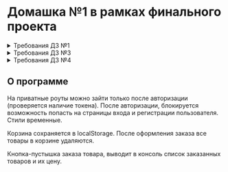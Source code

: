 # Домашка №1 в рамках финального проекта

<details>
    <summary>Требования ДЗ №1</summary>
    - Страница регистрации SignUp
    - Страница авторизации SignIn
    - Главная страница с товарами
    - Детальная страница с пользователем
</details>

<details>
    <summary>Требования ДЗ №3</summary>
    - Сохранение токена авторизации в redux
    - Реализовать страницу "Корзина" (redux)
    - Добавление товара в корзину (на текущий момент) происходит путем клика на иконку с корзиной в карточке товара на детальной странице
    - Необходимо отображать количество товаров в корзине рядом с иконкой в шапке сайта. Эта цифра отвечает за уникальные товары в корзине.
    - При переходе на страницу корзины, нужно отправить запрос на бэк (через TanStack Query) на получение всех товаров, которые пользователь добавил в корзину (см. файл pseudoCode.js, почитайте про Promise.all, Promise.allSettled)
    - В корзине отображаем каждый товар на своей строчке (название товара, фото товара, количество, цена). За образец взяли реализацию корзины в сетевом магазине DNS. См скрин в прикрепленных ссылках.
    - Реализовать функционал изменения количества конкретного товара. Минимум 1 шт, максимум берем из поля "stock" у товара. При достижении границ, кнопки убавления/прибавления должны стать неактивными.
    - Реализовать возможность удалить выбранный товар из корзины
    - Реализовать возможность выбора товаров в корзине, которые пользователь будет оформлять. Логика такая, что в корзине могут находится десятки товаров, но пользователь может выбрать, например, только 2 товара, которые хочет оформить. Считаем их стоимость (с учетом скидок) и выводим кнопку-пустышку "Оформить".  Опять же, зайдите на DNS и посмотрите как это реализовано у них. Возьмите за референс их подход.
    - Реализовать информационную заглушку на детальной корзины, если в корзине нет товаров. Что-то типа: "Корзина пуста" + ссылки на страницы Детальная, Продукты, Профиль
    - Реализовать поиск товаров на главной странице с оптимизацией через debounce
    - Настроить синхронизацию redux с LocalStorage
</details>

<details>
    <summary>Требования ДЗ №4</summary>
    - Перевести текущее хранилище redux на Redux Toolkit
</details>

## О программе

На приватные роуты можно зайти только после авторизации (проверяется наличие токена). После авторизации, блокируется возможность попасть на страницы входа и регистрации пользователя. Стили временные. 

Корзина сохраняется в localStorage. После оформления заказа все товары в корзине удаляются. 

Кнопка-пустышка заказа товара, выводит в консоль список заказанных товаров и их цену.